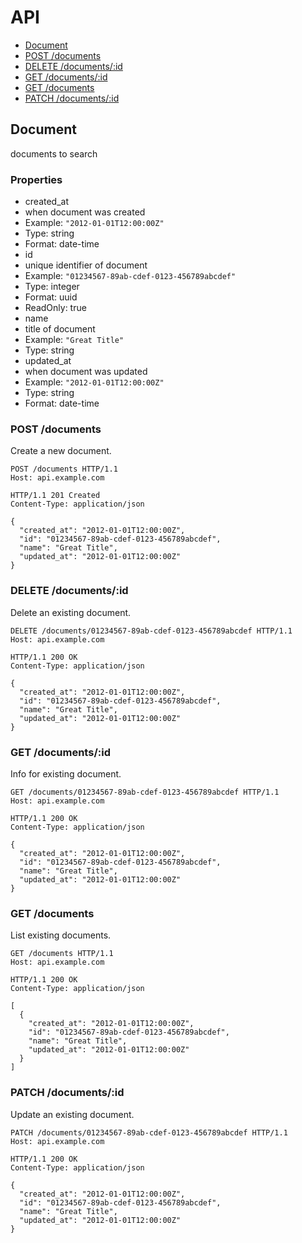 # API
* [Document](#document)
 * [POST /documents](#post-documents)
 * [DELETE /documents/:id](#delete-documentsid)
 * [GET /documents/:id](#get-documentsid)
 * [GET /documents](#get-documents)
 * [PATCH /documents/:id](#patch-documentsid)

## Document
documents to search

### Properties
* created_at
 * when document was created
 * Example: `"2012-01-01T12:00:00Z"`
 * Type: string
 * Format: date-time
* id
 * unique identifier of document
 * Example: `"01234567-89ab-cdef-0123-456789abcdef"`
 * Type: integer
 * Format: uuid
 * ReadOnly: true
* name
 * title of document
 * Example: `"Great Title"`
 * Type: string
* updated_at
 * when document was updated
 * Example: `"2012-01-01T12:00:00Z"`
 * Type: string
 * Format: date-time

### POST /documents
Create a new document.


```
POST /documents HTTP/1.1
Host: api.example.com
```

```
HTTP/1.1 201 Created
Content-Type: application/json

{
  "created_at": "2012-01-01T12:00:00Z",
  "id": "01234567-89ab-cdef-0123-456789abcdef",
  "name": "Great Title",
  "updated_at": "2012-01-01T12:00:00Z"
}
```

### DELETE /documents/:id
Delete an existing document.

```
DELETE /documents/01234567-89ab-cdef-0123-456789abcdef HTTP/1.1
Host: api.example.com
```

```
HTTP/1.1 200 OK
Content-Type: application/json

{
  "created_at": "2012-01-01T12:00:00Z",
  "id": "01234567-89ab-cdef-0123-456789abcdef",
  "name": "Great Title",
  "updated_at": "2012-01-01T12:00:00Z"
}
```

### GET /documents/:id
Info for existing document.

```
GET /documents/01234567-89ab-cdef-0123-456789abcdef HTTP/1.1
Host: api.example.com
```

```
HTTP/1.1 200 OK
Content-Type: application/json

{
  "created_at": "2012-01-01T12:00:00Z",
  "id": "01234567-89ab-cdef-0123-456789abcdef",
  "name": "Great Title",
  "updated_at": "2012-01-01T12:00:00Z"
}
```

### GET /documents
List existing documents.

```
GET /documents HTTP/1.1
Host: api.example.com
```

```
HTTP/1.1 200 OK
Content-Type: application/json

[
  {
    "created_at": "2012-01-01T12:00:00Z",
    "id": "01234567-89ab-cdef-0123-456789abcdef",
    "name": "Great Title",
    "updated_at": "2012-01-01T12:00:00Z"
  }
]
```

### PATCH /documents/:id
Update an existing document.


```
PATCH /documents/01234567-89ab-cdef-0123-456789abcdef HTTP/1.1
Host: api.example.com
```

```
HTTP/1.1 200 OK
Content-Type: application/json

{
  "created_at": "2012-01-01T12:00:00Z",
  "id": "01234567-89ab-cdef-0123-456789abcdef",
  "name": "Great Title",
  "updated_at": "2012-01-01T12:00:00Z"
}
```

